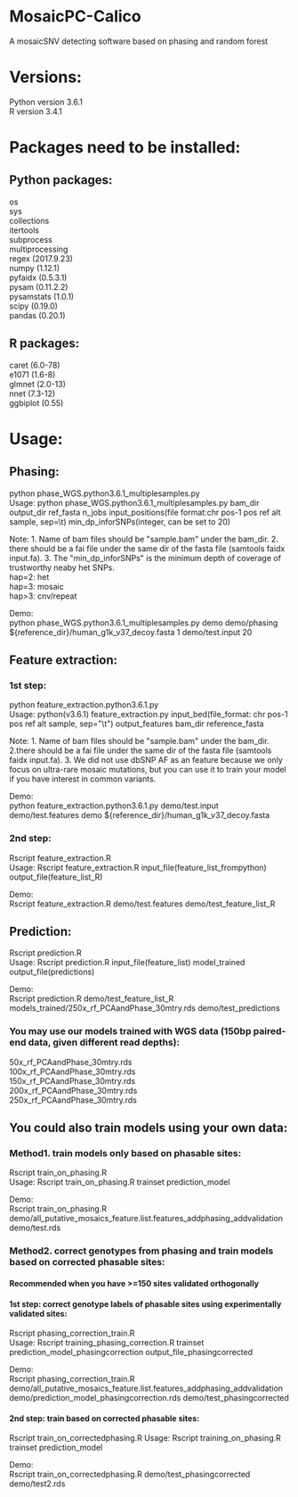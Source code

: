 # MosaicPC-Calico
A mosaicSNV detecting software based on phasing and random forest

# Versions:
Python version 3.6.1\
R version 3.4.1

# Packages need to be installed:
## Python packages:
os\
sys\
collections\
itertools\
subprocess\
multiprocessing\
regex (2017.9.23)\
numpy (1.12.1)\
pyfaidx (0.5.3.1)\
pysam (0.11.2.2)\
pysamstats (1.0.1)\
scipy (0.19.0)\
pandas (0.20.1)
## R packages:
caret (6.0-78)\
e1071 (1.6-8)\
glmnet (2.0-13)\
nnet (7.3-12)\
ggbiplot (0.55)

# Usage:
## Phasing:
python phase\_WGS.python3.6.1\_multiplesamples.py\
Usage: python phase\_WGS.python3.6.1\_multiplesamples.py bam\_dir output\_dir ref\_fasta n\_jobs input\_positions(file format:chr pos-1 pos ref alt sample, sep=\t) min\_dp\_inforSNPs(integer, can be set to 20)

Note: 1. Name of bam files should be "sample.bam" under the bam\_dir. 2. there should be a fai file under the same dir of the fasta file (samtools faidx input.fa). 3. The "min\_dp\_inforSNPs" is the minimum depth of coverage of trustworthy neaby het SNPs.\
hap=2: het\
hap=3: mosaic\
hap>3: cnv/repeat


Demo:\
python phase\_WGS.python3.6.1\_multiplesamples.py demo demo/phasing ${reference\_dir}/human\_g1k\_v37\_decoy.fasta 1 demo/test.input 20

## Feature extraction:
### 1st step:
python feature\_extraction.python3.6.1.py\
Usage: python(v3.6.1) feature\_extraction.py input\_bed(file\_format: chr pos-1 pos ref alt sample, sep="\t") output\_features bam\_dir reference\_fasta

Note: 1. Name of bam files should be "sample.bam" under the bam\_dir. 2.there should be a fai file under the same dir of the fasta file (samtools faidx input.fa). 3. We did not use dbSNP AF as an feature because we only focus on ultra-rare mosaic mutations, but you can use it to train your model if you have interest in common variants.

Demo:\
python feature\_extraction.python3.6.1.py demo/test.input demo/test.features demo ${reference\_dir}/human\_g1k\_v37\_decoy.fasta

### 2nd step:
Rscript feature\_extraction.R\
Usage: Rscript feature\_extraction.R input\_file(feature\_list\_frompython) output\_file(feature\_list\_R)

Demo:\
Rscript feature\_extraction.R demo/test.features demo/test\_feature\_list\_R

## Prediction:
Rscript prediction.R\
Usage: Rscript prediction.R input\_file(feature\_list) model\_trained output\_file(predictions)

Demo:\
Rscript prediction.R demo/test\_feature\_list\_R models\_trained/250x\_rf\_PCAandPhase\_30mtry.rds demo/test\_predictions

### You may use our models trained with WGS data (150bp paired-end data, given different read depths):
50x\_rf\_PCAandPhase\_30mtry.rds\
100x\_rf\_PCAandPhase\_30mtry.rds\
150x\_rf\_PCAandPhase\_30mtry.rds\
200x\_rf\_PCAandPhase\_30mtry.rds\
250x\_rf\_PCAandPhase\_30mtry.rds

## You could also train models using your own data:
### Method1. train models only based on phasable sites:
Rscript train\_on\_phasing.R\
Usage: Rscript train\_on\_phasing.R trainset prediction\_model

Demo:\
Rscript train\_on\_phasing.R demo/all\_putative\_mosaics\_feature.list.features\_addphasing\_addvalidation demo/test.rds 

### Method2. correct genotypes from phasing and train models based on corrected phasable sites:
#### Recommended when you have >=150 sites validated orthogonally
#### 1st step: correct genotype labels of phasable sites using experimentally validated sites:
Rscript phasing\_correction\_train.R\
Usage: Rscript training\_phasing\_correction.R trainset prediction\_model\_phasingcorrection output\_file\_phasingcorrected

Demo:\
Rscript phasing\_correction\_train.R demo/all\_putative\_mosaics\_feature.list.features\_addphasing\_addvalidation demo/prediction\_model\_phasingcorrection.rds demo/test\_phasingcorrected


#### 2nd step: train based on corrected phasable sites:
Rscript train\_on\_correctedphasing.R
Usage: Rscript training\_on\_phasing.R trainset prediction\_model

Demo:\
Rscript train\_on\_correctedphasing.R demo/test\_phasingcorrected demo/test2.rds



